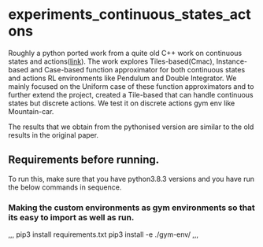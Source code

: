 # experiments_continuous_states_actons
Roughly a python ported work from a quite old C++ work on continuous states and actions([link](http://www.incompleteideas.net/papers/SSR-98.pdf)). The work explores Tiles-based(Cmac), Instance-based and Case-based function approximator for both continuous states and actions RL environments like Pendulum and Double Integrator. We mainly focused on the Uniform case of these function approximators and to further extend the project, created a Tile-based that can handle continuous states but discrete actions. We test it on discrete actions gym env like Mountain-car. 

The results that we obtain from the pythonised version are similar to the old results in the original paper. 
## Requirements before running.
To run this, make sure that you have python3.8.3 versions and you have run the below commands in sequence.

### Making the custom environments as gym environments so that its easy to import as well as run.

,,,
pip3 install requirements.txt
pip3 install -e ./gym-env/
,,,
